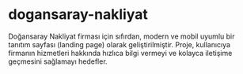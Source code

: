 # dogansaray-nakliyat
Doğansaray Nakliyat firması için sıfırdan, modern ve mobil uyumlu bir tanıtım sayfası (landing page) olarak geliştirilmiştir. Proje, kullanıcıya firmanın hizmetleri hakkında hızlıca bilgi vermeyi ve kolayca iletişime geçmesini sağlamayı hedefler.
